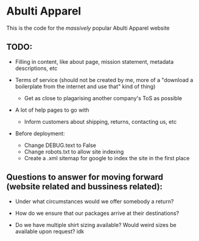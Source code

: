# Abulti Apparel

This is the code for the *massively* popular Abulti Apparel website

## TODO:

* Filling in content, like about page, mission statement, metadata descriptions, etc
* Terms of service (should not be created by me, more of a "download a boilerplate from the internet and use that" kind of thing)
	* Get as close to plagarising another company's ToS as possible

* A lot of help pages to go with
	* Inform customers about shipping, returns, contacting us, etc

* Before deployment:
	* Change DEBUG.text to False
	* Change robots.txt to allow site indexing
	* Create a .xml sitemap for google to index the site in the first place


## Questions to answer for moving forward (website related and bussiness related):

* Under what circumstances would we offer somebody a return?

* How do we ensure that our packages arrive at their destinations?

* Do we have multiple shirt sizing available? Would weird sizes be available upon request? idk